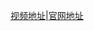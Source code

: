 [视频地址](https://www.bilibili.com/video/BV1QA4m1F7t4/)|[官网地址](https://github.com/InternLM/Tutorial/blob/camp2/huixiangdou/readme.md)


